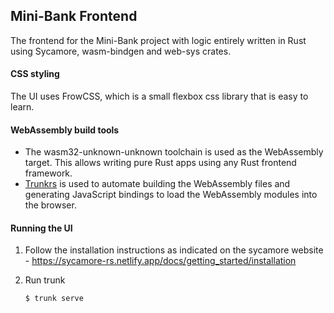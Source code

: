 ## Mini-Bank Frontend
The frontend for the Mini-Bank project with logic entirely written in Rust using Sycamore, wasm-bindgen and web-sys crates.

#### CSS styling
The UI uses FrowCSS, which is a small flexbox css library that is easy to learn.

#### WebAssembly build tools
- The wasm32-unknown-unknown toolchain is used as the WebAssembly target. This allows writing pure Rust apps using any Rust frontend framework.
- [Trunkrs](https://trunkrs.dev) is used to automate building the WebAssembly files and generating JavaScript bindings to load the WebAssembly modules into the browser.

#### Running the UI

1. Follow the installation instructions as indicated on the sycamore website - https://sycamore-rs.netlify.app/docs/getting_started/installation

2. Run trunk

   ```sh
   $ trunk serve
   ```
